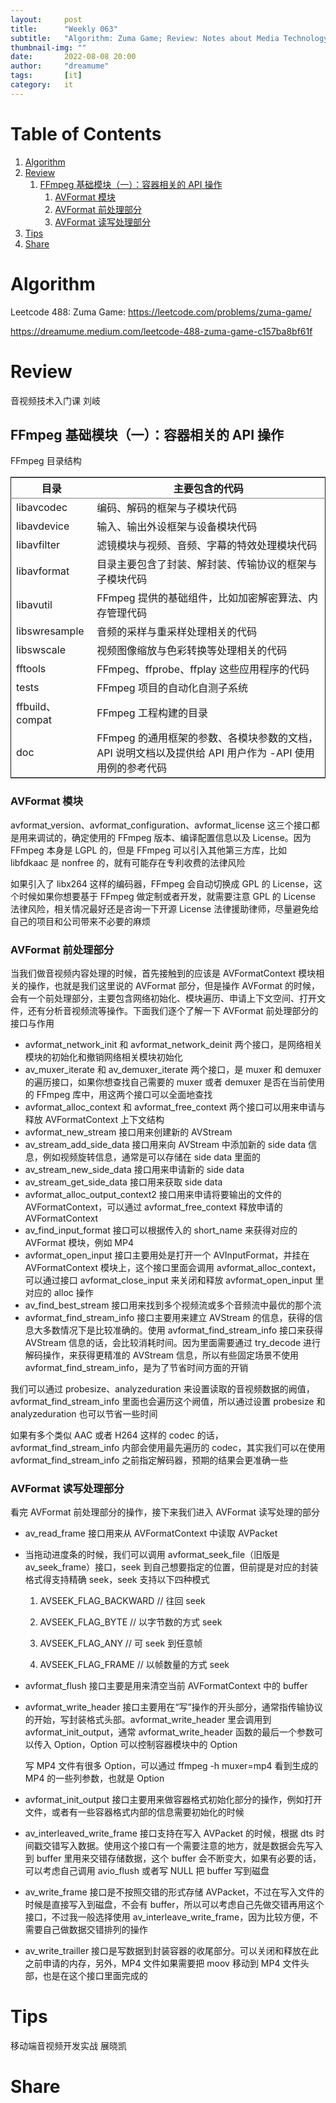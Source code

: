 ```yaml
---
layout:     post
title:      "Weekly 063"
subtitle:   "Algorithm: Zuma Game; Review: Notes about Media Technology; Tips: Notes about Media Technology in mobile platform; Share:"
thumbnail-img: ""
date:       2022-08-08 20:00
author:     "dreamume"
tags: 		[it]
category:   it
---
```

<head>
    <script src="https://cdn.mathjax.org/mathjax/latest/MathJax.js?config=TeX-AMS-MML_HTMLorMML" type="text/javascript"></script>
    <script type="text/x-mathjax-config">
        MathJax.Hub.Config({
            tex2jax: {
            skipTags: ['script', 'noscript', 'style', 'textarea', 'pre'],
            inlineMath: [['$','$']]
            }
        });
    </script>
</head>

# Table of Contents

1.  [Algorithm](#orga1a02e7)
2.  [Review](#orgbd73e16)
    1.  [FFmpeg 基础模块（一）：容器相关的 API 操作](#org2a8af30)
        1.  [AVFormat 模块](#org25a4f11)
        2.  [AVFormat 前处理部分](#orgbb1d307)
        3.  [AVFormat 读写处理部分](#org133f5f1)
3.  [Tips](#orgcce1410)
4.  [Share](#orgc3efd8e)


<a id="orga1a02e7"></a>

# Algorithm

Leetcode 488: Zuma Game: <https://leetcode.com/problems/zuma-game/>

<https://dreamume.medium.com/leetcode-488-zuma-game-c157ba8bf61f>


<a id="orgbd73e16"></a>

# Review

音视频技术入门课    刘岐


<a id="org2a8af30"></a>

## FFmpeg 基础模块（一）：容器相关的 API 操作

FFmpeg 目录结构

<table border="2" cellspacing="0" cellpadding="6" rules="groups" frame="hsides">


<colgroup>
<col  class="org-left" />

<col  class="org-left" />
</colgroup>
<thead>
<tr>
<th scope="col" class="org-left">目录</th>
<th scope="col" class="org-left">主要包含的代码</th>
</tr>
</thead>

<tbody>
<tr>
<td class="org-left">libavcodec</td>
<td class="org-left">编码、解码的框架与子模块代码</td>
</tr>


<tr>
<td class="org-left">libavdevice</td>
<td class="org-left">输入、输出外设框架与设备模块代码</td>
</tr>


<tr>
<td class="org-left">libavfilter</td>
<td class="org-left">滤镜模块与视频、音频、字幕的特效处理模块代码</td>
</tr>


<tr>
<td class="org-left">libavformat</td>
<td class="org-left">目录主要包含了封装、解封装、传输协议的框架与子模块代码</td>
</tr>


<tr>
<td class="org-left">libavutil</td>
<td class="org-left">FFmpeg 提供的基础组件，比如加密解密算法、内存管理代码</td>
</tr>


<tr>
<td class="org-left">libswresample</td>
<td class="org-left">音频的采样与重采样处理相关的代码</td>
</tr>


<tr>
<td class="org-left">libswscale</td>
<td class="org-left">视频图像缩放与色彩转换等处理相关的代码</td>
</tr>


<tr>
<td class="org-left">fftools</td>
<td class="org-left">FFmpeg、ffprobe、ffplay 这些应用程序的代码</td>
</tr>


<tr>
<td class="org-left">tests</td>
<td class="org-left">FFmpeg 项目的自动化自测子系统</td>
</tr>


<tr>
<td class="org-left">ffbuild、compat</td>
<td class="org-left">FFmpeg 工程构建的目录</td>
</tr>


<tr>
<td class="org-left">doc</td>
<td class="org-left">FFmpeg 的通用框架的参数、各模块参数的文档，API 说明文档以及提供给 API 用户作为 -API 使用用例的参考代码</td>
</tr>
</tbody>
</table>


<a id="org25a4f11"></a>

### AVFormat 模块

avformat_version、avformat_configuration、avformat_license 这三个接口都是用来调试的，确定使用的 FFmpeg 版本、编译配置信息以及 License。因为 FFmpeg 本身是 LGPL 的，但是 FFmpeg 可以引入其他第三方库，比如 libfdkaac 是 nonfree 的，就有可能存在专利收费的法律风险

如果引入了 libx264 这样的编码器，FFmpeg 会自动切换成 GPL 的 License，这个时候如果你想要基于 FFmpeg 做定制或者开发，就需要注意 GPL 的 License 法律风险，相关情况最好还是咨询一下开源 License 法律援助律师，尽量避免给自己的项目和公司带来不必要的麻烦


<a id="orgbb1d307"></a>

### AVFormat 前处理部分

当我们做音视频内容处理的时候，首先接触到的应该是 AVFormatContext 模块相关的操作，也就是我们这里说的 AVFormat 部分，但是操作 AVFormat 的时候，会有一个前处理部分，主要包含网络初始化、模块遍历、申请上下文空间、打开文件，还有分析音视频流等操作。下面我们逐个了解一下 AVFormat 前处理部分的接口与作用

-   avformat_network_init 和 avformat_network_deinit 两个接口，是网络相关模块的初始化和撤销网络相关模块初始化
-   av_muxer_iterate 和 av_demuxer_iterate 两个接口，是 muxer 和 demuxer 的遍历接口，如果你想查找自己需要的 muxer 或者 demuxer 是否在当前使用的 FFmpeg 库中，用这两个接口可以全面地查找
-   avformat_alloc_context 和 avformat_free_context 两个接口可以用来申请与释放 AVFormatContext 上下文结构
-   avformat_new_stream 接口用来创建新的 AVStream
-   av_stream_add_side_data 接口用来向 AVStream 中添加新的 side data 信息，例如视频旋转信息，通常是可以存储在 side data 里面的
-   av_stream_new_side_data 接口用来申请新的 side data
-   av_stream_get_side_data 接口用来获取 side data
-   avformat_alloc_output_context2 接口用来申请将要输出的文件的 AVFormatContext，可以通过 avformat_free_context 释放申请的 AVFormatContext
-   av_find_input_format 接口可以根据传入的 short_name 来获得对应的 AVFormat 模块，例如 MP4
-   avformat_open_input 接口主要用处是打开一个 AVInputFormat，并挂在 AVFormatContext 模块上，这个接口里面会调用 avformat_alloc_context，可以通过接口 avformat_close_input 来关闭和释放 avformat_open_input 里对应的 alloc 操作
-   av_find_best_stream 接口用来找到多个视频流或多个音频流中最优的那个流
-   avformat_find_stream_info 接口主要用来建立 AVStream 的信息，获得的信息大多数情况下是比较准确的。使用 avformat_find_stream_info 接口来获得 AVStream 信息的话，会比较消耗时间。因为里面需要通过 try_decode 进行解码操作，来获得更精准的 AVStream 信息，所以有些固定场景不使用 avformat_find_stream_info，是为了节省时间方面的开销

我们可以通过 probesize、analyzeduration 来设置读取的音视频数据的阙值，avformat_find_stream_info 里面也会遍历这个阙值，所以通过设置 probesize 和 analyzeduration 也可以节省一些时间

如果有多个类似 AAC 或者 H264 这样的 codec 的话，avformat_find_stream_info 内部会使用最先遍历的 codec，其实我们可以在使用 avformat_find_stream_info 之前指定解码器，预期的结果会更准确一些


<a id="org133f5f1"></a>

### AVFormat 读写处理部分

看完 AVFormat 前处理部分的操作，接下来我们进入 AVFormat 读写处理的部分

-   av_read_frame 接口用来从 AVFormatContext 中读取 AVPacket
-   当拖动进度条的时候，我们可以调用 avformat_seek_file（旧版是 av_seek_frame）接口，seek 到自己想要指定的位置，但前提是对应的封装格式得支持精确 seek，seek 支持以下四种模式
    1.  AVSEEK_FLAG_BACKWARD    // 往回 seek
    
    2.  AVSEEK_FLAG_BYTE    // 以字节数的方式 seek
    
    3.  AVSEEK_FLAG_ANY    // 可 seek 到任意帧
    
    4.  AVSEEK_FLAG_FRAME    // 以帧数量的方式 seek

-   avformat_flush 接口主要是用来清空当前 AVFormatContext 中的 buffer

-   avformat_write_header 接口主要用在“写”操作的开头部分，通常指传输协议的开始，写封装格式头部。avformat_write_header 里会调用到 avformat_init_output，通常 avformat_write_header 函数的最后一个参数可以传入 Option，Option 可以控制容器模块中的 Option
    
    写 MP4 文件有很多 Option，可以通过 ffmpeg -h muxer=mp4 看到生成的 MP4 的一些列参数，也就是 Option

-   avformat_init_output 接口主要用来做容器格式初始化部分的操作，例如打开文件，或者有一些容器格式内部的信息需要初始化的时候

-   av_interleaved_write_frame 接口支持在写入 AVPacket 的时候，根据 dts 时间戳交错写入数据。使用这个接口有一个需要注意的地方，就是数据会先写入到 buffer 里用来交错存储数据，这个 buffer 会不断变大，如果有必要的话，可以考虑自己调用 avio_flush 或者写 NULL 把 buffer 写到磁盘

-   av_write_frame 接口是不按照交错的形式存储 AVPacket，不过在写入文件的时候是直接写入到磁盘，不会有 buffer，所以可以考虑自己先做交错再用这个接口，不过我一般选择使用 av_interleave_write_frame，因为比较方便，不需要自己做数据交错排列的操作

-   av_write_trailler 接口是写数据到封装容器的收尾部分。可以关闭和释放在此之前申请的内存，另外，MP4 文件如果需要把 moov 移动到 MP4 文件头部，也是在这个接口里面完成的


<a id="orgcce1410"></a>

# Tips

移动端音视频开发实战    展晓凯


<a id="orgc3efd8e"></a>

# Share

